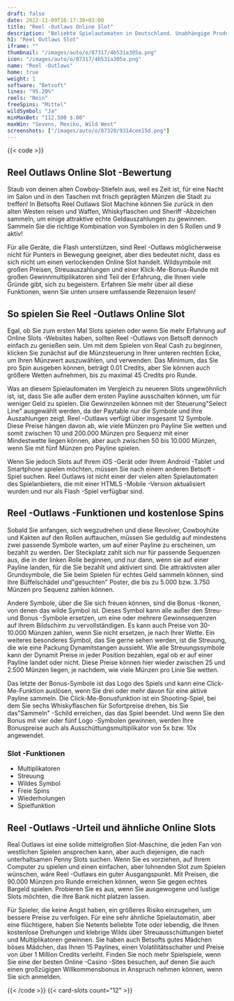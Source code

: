 ```yaml
---
draft: false
date: 2022-11-09T16:17:38+03:00
title: "Reel -Outlaws Online Slot"
description: "Beliebte Spielautomaten in Deutschland. Unabhängige Produktbewertungen und exklusive Anmeldeangebote. Jetzt spielen!"
h1: "Reel Outlaws Slot"
iframe: ""
thumbnail: "/images/auto/o/87317/4b531a305a.png"
icon: "/images/auto/o/87317/4b531a305a.png"
name: "Reel -Outlaws"
home: true
weight: 1
software: "Betsoft"
lines: "95.20%"
reels: "Nein"
freeSpins: "Mittel"
wildSymbol: "Ja"
minMaxBet: "112.500 $.00"
maxWin: "Sevens, Mexiko, Wild West"
screenshots: ["/images/auto/o/87320/9314cee15d.png"]
---
```


{{< code >}}<h2>Reel Outlaws Online Slot -Bewertung</h2><p>Staub von deinen alten Cowboy-Stiefeln aus, weil es Zeit ist, für eine Nacht im Salon und in den Taschen mit frisch geprägten Münzen die Stadt zu treffen! In Betsofts Reel Outlaws Slot Machine können Sie zurück in den alten Westen reisen und Waffen, Whiskyflaschen und Sheriff -Abzeichen sammeln, um einige attraktive echte Geldauszahlungen zu gewinnen. Sammeln Sie die richtige Kombination von Symbolen in den 5 Rollen und 9 aktiv!</p><p>Für alle Geräte, die Flash unterstützen, sind Reel -Outlaws möglicherweise nicht für Punters in Bewegung geeignet, aber dies bedeutet nicht, dass es sich nicht um einen verlockenden Online Slot handelt. Wildsymbole mit großen Preisen, Streuauszahlungen und einer Klick-Me-Bonus-Runde mit großen Gewinnmultiplikatoren sind Teil der Erfahrung, die Ihnen viele Gründe gibt, sich zu begeistern. Erfahren Sie mehr über all diese Funktionen, wenn Sie unten unsere umfassende Rezension lesen!</p><h2>So spielen Sie Reel -Outlaws Online Slot</h2><p>Egal, ob Sie zum ersten Mal Slots spielen oder wenn Sie mehr Erfahrung auf Online Slots -Websites haben, sollten Reel -Outlaws von Betsoft dennoch einfach zu genießen sein. Um mit dem Spielen von Real Cash zu beginnen, klicken Sie zunächst auf die Münzsteuerung in Ihrer unteren rechten Ecke, um Ihren Münzwert auszuwählen, und verwenden. Das Minimum, das Sie pro Spin ausgeben können, beträgt 0.01 Credits, aber Sie können auch größere Wetten aufnehmen, bis zu maximal 45 Credits pro Runde.</p><p>Was an diesem Spielautomaten im Vergleich zu neueren Slots ungewöhnlich ist, ist, dass Sie alle außer dem ersten Payline ausschalten können, um für weniger Geld zu spielen. Die Gewinnzeilen können mit der Steuerung"Select Line" ausgewählt werden, da der Paytable nur die Symbole und ihre Auszahlungen zeigt. Reel -Outlaws verfügt über insgesamt 12 Symbole. Diese Preise hängen davon ab, wie viele Münzen pro Payline Sie wetten und somit zwischen 10 und 200.000 Münzen pro Sequenz mit einer Mindestwette liegen können, aber auch zwischen 50 bis 10.000 Münzen, wenn Sie mit fünf Münzen pro Payline spielen.</p><p>Wenn Sie jedoch Slots auf Ihrem iOS -Gerät oder Ihrem Android -Tablet und Smartphone spielen möchten, müssen Sie nach einem anderen Betsoft -Spiel suchen. Reel Outlaws ist nicht einer der vielen alten Spielautomaten des Spielanbieters, die mit einer HTML5 -Mobile -Version aktualisiert wurden und nur als Flash -Spiel verfügbar sind.</p><h2>Reel -Outlaws -Funktionen und kostenlose Spins</h2><p>Sobald Sie anfangen, sich wegzudrehen und diese Revolver, Cowboyhüte und Kakten auf den Rollen auftauchen, müssen Sie geduldig auf mindestens zwei passende Symbole warten, um auf einer Payline zu erscheinen, um bezahlt zu werden. Der Steckplatz zahlt sich nur für passende Sequenzen aus, die in der linken Rolle beginnen, und nur dann, wenn sie auf einer Payline landen, für die Sie bezahlt und aktiviert sind. Die attraktivsten aller Grundsymbole, die Sie beim Spielen für echtes Geld sammeln können, sind Ihre Büffelschädel und"gesuchten" Poster, die bis zu 5.000 bzw. 3.750 Münzen pro Sequenz zahlen können.</p><p>Andere Symbole, über die Sie sich freuen können, sind die Bonus -Ikonen, von denen das wilde Symbol ist. Dieses Symbol kann alle außer den Streu- und Bonus -Symbole ersetzen, um eine oder mehrere Gewinnsequenzen auf Ihrem Bildschirm zu vervollständigen. Es kann auch Preise von 30-10.000 Münzen zahlen, wenn Sie nicht ersetzen, je nach Ihrer Wette. Ein weiteres besonderes Symbol, das Sie gerne sehen werden, ist die Streuung, die wie eine Packung Dynamitstangen aussieht. Wie alle Streuungssymbole kann der Dynamit Preise in jeder Position bezahlen, egal ob er auf einer Payline landet oder nicht. Diese Preise können hier wieder zwischen 25 und 2.500 Münzen liegen, je nachdem, wie viele Münzen pro Linie Sie wetten.</p><p>Das letzte der Bonus-Symbole ist das Logo des Spiels und kann eine Click-Me-Funktion auslösen, wenn Sie drei oder mehr davon für eine aktive Payline sammeln. Die Click-Me-Bonusfunktion ist ein Shooting-Spiel, bei dem Sie sechs Whiskyflaschen für Sofortpreise drehen, bis Sie das"Sammeln" -Schild erreichen, das das Spiel beendet. Und wenn Sie den Bonus mit vier oder fünf Logo -Symbolen gewinnen, werden Ihre Bonuspreise auch als Ausschüttungsmultiplikator von 5x bzw. 10x angewendet.</p><h3>
Slot -Funktionen</h3><ul>
<li></span>
Multiplikatoren</li>
<li></span>
Streuung</li>
<li></span>
Wildes Symbol</li>
<li></span>
Freie Spins</li>
<li></span>
Wiederholungen</li>
<li></span>
Spielfunktion</li></ul><h2>Reel -Outlaws -Urteil und ähnliche Online Slots</h2><p>Real Outlaws ist eine solide mittelgroßen Slot-Maschine, die jeden Fan von westlichen Spielen ansprechen kann, aber auch diejenigen, die nach unterhaltsamen Penny Slots suchen. Wenn Sie es vorziehen, auf Ihrem Computer zu spielen und einen einfachen, aber lohnenden Slot zum Spielen wünschen, wäre Reel -Outlaws ein guter Ausgangspunkt. Mit Preisen, die 90.000 Münzen pro Runde erreichen können, wenn Sie gegen echtes Bargeld spielen. Probieren Sie es aus, wenn Sie ausgewogene und lustige Slots möchten, die Ihre Bank nicht platzen lassen.</p><p>Für Spieler, die keine Angst haben, ein größeres Risiko einzugehen, um bessere Preise zu verfolgen. Für eine sehr ähnliche Spielautomatin, aber eine flüchtigere, haben Sie Netents beliebte Tote oder lebendig, die Ihnen kostenlose Drehungen und klebrige Wilds über Streuausschüttungen bietet und Multiplikatoren gewinnen. Sie haben auch Betsofts gutes Mädchen böses Mädchen, das Ihnen 15 Paylines, einen Volatilitätsschalter und Preise von über 1 Million Credits verleiht. Finden Sie noch mehr Spielspiele, wenn Sie eine der besten Online -Casino -Sites besuchen, auf denen Sie auch einen großzügigen Willkommensbonus in Anspruch nehmen können, wenn Sie sich anmelden.</p>{{< /code >}}
 {{< card-slots count="12" >}}